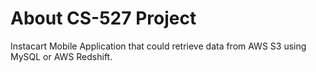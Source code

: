 # About CS-527 Project

Instacart Mobile Application that could retrieve data from AWS S3 using MySQL or AWS Redshift.
